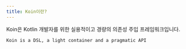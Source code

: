 ```yaml
---
title: Koin이란?
---
```


Koin은 Kotlin 개발자를 위한 실용적이고 경량의 의존성 주입 프레임워크입니다.

`Koin is a DSL, a light container and a pragmatic API`